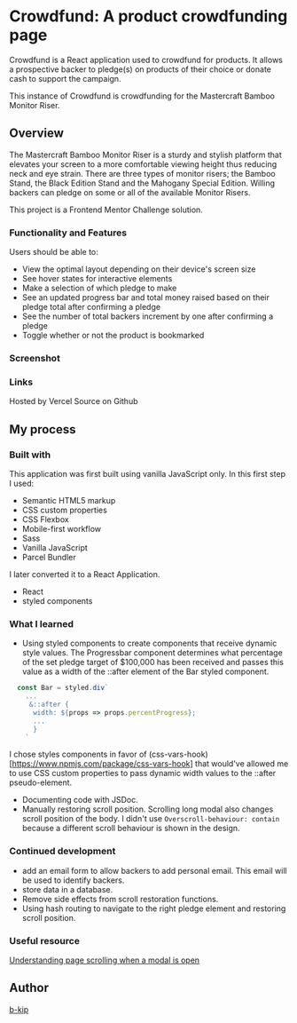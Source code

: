 # Crowdfund: A product crowdfunding page

Crowdfund is a React application used to crowdfund for products. It allows a prospective backer to pledge(s) on products of their choice or donate cash to support the campaign.

This instance of Crowdfund is crowdfunding for the Mastercraft Bamboo Monitor Riser.

## Overview

The Mastercraft Bamboo Monitor Riser is a sturdy and stylish platform that elevates your screen to a more comfortable viewing height thus reducing neck and eye strain. There are three types of monitor risers; the Bamboo Stand, the Black Edition Stand and the Mahogany Special Edition. Willing backers can pledge on some or all of the available Monitor Risers.

This project is a Frontend Mentor Challenge solution.

### Functionality and Features

Users should be able to:

- View the optimal layout depending on their device's screen size
- See hover states for interactive elements
- Make a selection of which pledge to make
- See an updated progress bar and total money raised based on their pledge total after confirming a pledge
- See the number of total backers increment by one after confirming a pledge
- Toggle whether or not the product is bookmarked


### Screenshot



### Links
Hosted by Vercel
Source on Github


## My process

### Built with

This application was first built using vanilla JavaScript only. In this first step I used:
  - Semantic HTML5 markup
  - CSS custom properties
  - CSS Flexbox
  - Mobile-first workflow
  - Sass
  - Vanilla JavaScript
  - Parcel Bundler

I later converted it to a React Application.
  - React
  - styled components

### What I learned

  - Using styled components to create components that receive dynamic style values. The Progressbar component determines what percentage of the set pledge target of $100,000 has been received and passes this value as a width of the ::after element of the Bar styled component.
  ```js
    const Bar = styled.div`
      ...
       &::after {
        width: ${props => props.percentProgress};
        ...
        }
      `
  ```
  I chose styles components in favor of (css-vars-hook)[https://www.npmjs.com/package/css-vars-hook] that would've allowed me to use CSS custom properties to pass dynamic width values to the ::after pseudo-element.

  - Documenting code with JSDoc.
  - Manually restoring scroll position. Scrolling long modal also changes scroll position of the body. I didn't use `Overscroll-behaviour: contain` because a different scroll behaviour is shown in the design.

### Continued development

  - add an email form to allow backers to add personal email. This email will be used to identify backers.
  - store data in a database.
  - Remove side effects from scroll restoration functions.
  - Using hash routing to navigate to the right pledge element and restoring scroll position.

### Useful resource
[Understanding page scrolling when a modal is open](https://css-tricks.com/prevent-page-scrolling-when-a-modal-is-open/)

## Author

[b-kip](https://github.com/b-kip)